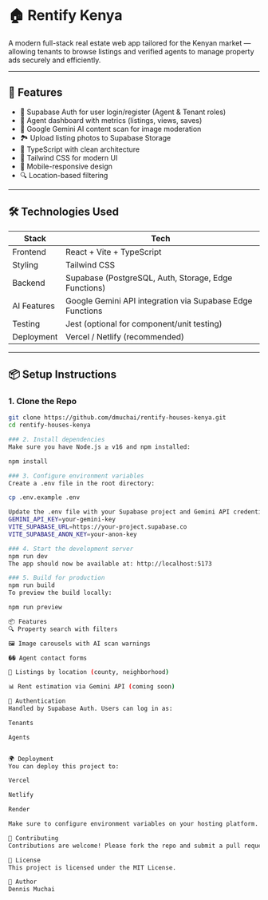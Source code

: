 # 🏠 Rentify Kenya

A modern full-stack real estate web app tailored for the Kenyan market — allowing tenants to browse listings and verified agents to manage property ads securely and efficiently.

---

## 🚀 Features

- 🔐 Supabase Auth for user login/register (Agent & Tenant roles)
- 🏢 Agent dashboard with metrics (listings, views, saves)
- 🧠 Google Gemini AI content scan for image moderation
- 🏞 Upload listing photos to Supabase Storage
- 🧪 TypeScript with clean architecture
- 🎨 Tailwind CSS for modern UI
- 📱 Mobile-responsive design
- 🔍 Location-based filtering

---

## 🛠️ Technologies Used

| Stack        | Tech                                                                 |
|--------------|----------------------------------------------------------------------|
| Frontend     | React + Vite + TypeScript                                            |
| Styling      | Tailwind CSS                                                         |
| Backend      | Supabase (PostgreSQL, Auth, Storage, Edge Functions)                |
| AI Features  | Google Gemini API integration via Supabase Edge Functions           |
| Testing      | Jest (optional for component/unit testing)                           |
| Deployment   | Vercel / Netlify (recommended)                                       |

---

## 📦 Setup Instructions

### 1. Clone the Repo

```bash
git clone https://github.com/dmuchai/rentify-houses-kenya.git
cd rentify-houses-kenya

### 2. Install dependencies
Make sure you have Node.js ≥ v16 and npm installed:

npm install

### 3. Configure environment variables
Create a .env file in the root directory:

cp .env.example .env

Update the .env file with your Supabase project and Gemini API credentials:
GEMINI_API_KEY=your-gemini-key
VITE_SUPABASE_URL=https://your-project.supabase.co
VITE_SUPABASE_ANON_KEY=your-anon-key

### 4. Start the development server
npm run dev
The app should now be available at: http://localhost:5173

### 5. Build for production
npm run build
To preview the build locally:

npm run preview

📦 Features
🔍 Property search with filters

🖼️ Image carousels with AI scan warnings

�� Agent contact forms

📍 Listings by location (county, neighborhood)

📊 Rent estimation via Gemini API (coming soon)

🔐 Authentication
Handled by Supabase Auth. Users can log in as:

Tenants

Agents


🌍 Deployment
You can deploy this project to:

Vercel

Netlify

Render

Make sure to configure environment variables on your hosting platform.

🤝 Contributing
Contributions are welcome! Please fork the repo and submit a pull request.

📄 License
This project is licensed under the MIT License.

👤 Author
Dennis Muchai
